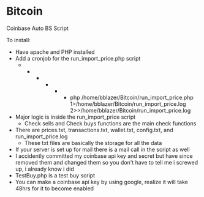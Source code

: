# Bitcoin
Coinbase Auto BS Script

To install:
- Have apache and PHP installed
- Add a cronjob for the run_import_price.php script 
    - * * * * * php /home/bblazer/Bitcoin/run_import_price.php 1>/home/bblazer/Bitcoin/run_import_price.log 2>>/home/bblazer/Bitcoin/run_import_price.log
- Major logic is inside the run_import_price script
    - Check sells and Check buys functions are the main check functions
- There are prices.txt, transactions.txt, wallet.txt, config.txt, and run_import_price.log
    - These txt files are basically the storage for all the data
- If your server is set up for mail there is a mail call in the script as well
- I accidently committed my coinbase api key and secret but have since removed them and changed them so you don't have to tell me i screwed up, i already know i did
- TestBuy.php is a test buy script
- You can make a coinbase api key by using google, realize it will take 48hrs for it to become enabled
